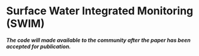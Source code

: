 # Surface Water Integrated Monitoring (SWIM)

***The code will made available to the community after the paper has been accepted for publication.***
